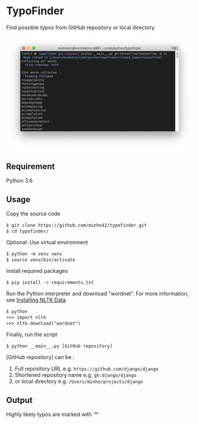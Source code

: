 # TypoFinder

Find possible typos from GitHub repository or local directory.

![](https://github.com/minho42/typofinder/blob/master/screenshot.png)

## Requirement

Python 3.6

## Usage

Copy the source code

```
$ git clone https://github.com/minho42/typofinder.git
$ cd typofinder/
```

Optional: Use virtual environment

```
$ python -m venv venv
$ source venv/bin/activate
```

Install required packages

```
$ pip install -r requirements.txt
```

Run the Python interpreter and download "wordnet". For more information, see [Installing NLTK Data](https://www.nltk.org/data.html)

```
$ python
>>> import nltk
>>> nltk.download("wordnet")
```

Finally, run the script

```
$ python __main__.py [GitHub repository]
```

[GitHub repository] can be :

1. Full repository URL e.g. `https://github.com/django/django`
2. Shortened repository name e.g. `gh:django/django`
3. or local directory e.g. `/Users/minho/projects/django`

## Output

Highly likely typos are marked with '\*'
